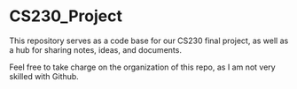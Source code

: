 # CS230_Project
This repository serves as a code base for our CS230 final project, as well as a hub for sharing notes, ideas, and documents.

Feel free to take charge on the organization of this repo, as I am not very skilled with Github.
